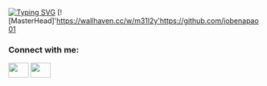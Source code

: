 [![Typing SVG](https://readme-typing-svg.herokuapp.com?font=Fira+Code&pause=1000&color=8084F7&random=false&width=435&lines=HI+THERE%2C+I'M+JOBEN%2C+A+WEB+DEVELOPER)](https://git.io/typing-svg)
[![MasterHead]'https://wallhaven.cc/w/m31l2y'https://github.com/jobenapao01

<h3 align="left">Connect with me:</h3>
<p align="left">
<a href="https://www.linkedin.com/in/jobenapao/" target="blank"><img align="center" src="https://cdn.jsdelivr.net/npm/simple-icons@3.0.1/icons/linkedin.svg" alt="" height="30" width="40" class='color:'/></a>
<a href="https://www.facebook.com/apaobenjo/" target="blank"><img align="center" src="https://cdn.jsdelivr.net/npm/simple-icons@3.0.1/icons/facebook.svg" alt="" height="30" width="40"  class='text-white'/></a>
</p>

